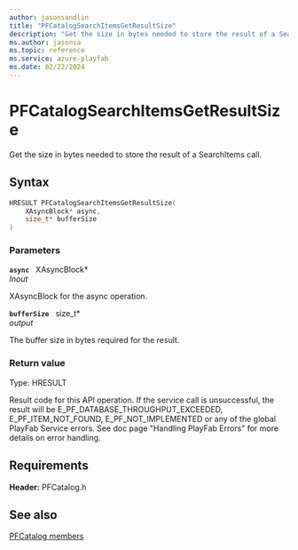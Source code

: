 ```yaml
---
author: jasonsandlin
title: "PFCatalogSearchItemsGetResultSize"
description: "Get the size in bytes needed to store the result of a SearchItems call."
ms.author: jasonsa
ms.topic: reference
ms.service: azure-playfab
ms.date: 02/22/2024
---
```


# PFCatalogSearchItemsGetResultSize  

Get the size in bytes needed to store the result of a SearchItems call.  

## Syntax  
  
```cpp
HRESULT PFCatalogSearchItemsGetResultSize(  
    XAsyncBlock* async,  
    size_t* bufferSize  
)  
```  
  
### Parameters  
  
**`async`** &nbsp; XAsyncBlock*  
*_Inout_*  
  
XAsyncBlock for the async operation.  
  
**`bufferSize`** &nbsp; size_t*  
*output*  
  
The buffer size in bytes required for the result.  
  
  
### Return value
Type: HRESULT
  
Result code for this API operation. If the service call is unsuccessful, the result will be E_PF_DATABASE_THROUGHPUT_EXCEEDED, E_PF_ITEM_NOT_FOUND, E_PF_NOT_IMPLEMENTED or any of the global PlayFab Service errors. See doc page "Handling PlayFab Errors" for more details on error handling.
  
  
## Requirements  
  
**Header:** PFCatalog.h
  
## See also  
[PFCatalog members](../pfcatalog_members.md)  

  
  

